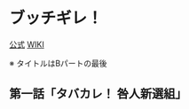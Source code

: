 # ブッチギレ！

[公式](https://www.bucchigire.com/) 
[WIKI](https://ja.wikipedia.org/wiki/%E3%83%96%E3%83%83%E3%83%81%E3%82%AE%E3%83%AC!) 

※ タイトルはBパートの最後

## 第一話「タバカレ！ 咎人新選組」
